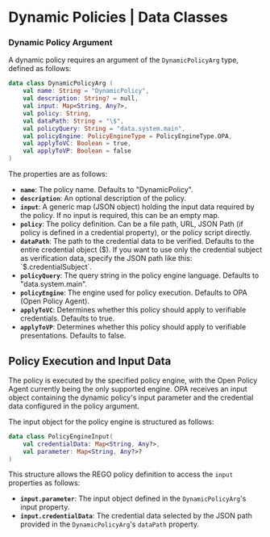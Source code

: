 # Dynamic Policies | Data Classes

### Dynamic Policy Argument

A dynamic policy requires an argument of the `DynamicPolicyArg` type, defined as follows:

```kotlin
data class DynamicPolicyArg (
    val name: String = "DynamicPolicy",
    val description: String? = null,
    val input: Map<String, Any?>,
    val policy: String,
    val dataPath: String = "\$",
    val policyQuery: String = "data.system.main",
    val policyEngine: PolicyEngineType = PolicyEngineType.OPA,
    val applyToVC: Boolean = true,
    val applyToVP: Boolean = false
)
```

The properties are as follows:

* **`name`**: The policy name. Defaults to "DynamicPolicy".
* **`description`**: An optional description of the policy.
* **`input`**: A generic map (JSON object) holding the input data required by the policy. If no input is required, this can be an empty map.
* **`policy`**: The policy definition. Can be a file path, URL, JSON Path (if policy is defined in a credential property), or the policy script directly.
* **`dataPath`**: The path to the credential data to be verified. Defaults to the entire credential object ($). If you want to use only the credential subject as verification data, specify the JSON path like this: `$.credentialSubject`.
* **`policyQuery`**: The query string in the policy engine language. Defaults to "data.system.main".
* **`policyEngine`**: The engine used for policy execution. Defaults to OPA (Open Policy Agent).
* **`applyToVC`**: Determines whether this policy should apply to verifiable credentials. Defaults to true.
* **`applyToVP`**: Determines whether this policy should apply to verifiable presentations. Defaults to false.

## Policy Execution and Input Data

The policy is executed by the specified policy engine, with the Open Policy Agent currently being the only supported engine. OPA receives an input object containing the dynamic policy's input parameter and the credential data configured in the policy argument.

The input object for the policy engine is structured as follows:

```kotlin
data class PolicyEngineInput(
    val credentialData: Map<String, Any?>,
    val parameter: Map<String, Any?>?
)
```

This structure allows the REGO policy definition to access the `input` properties as follows:

* **`input.parameter`**: The input object defined in the `DynamicPolicyArg`'s input property.
* **`input.credentialData`**: The credential data selected by the JSON path provided in the `DynamicPolicyArg`'s `dataPath` property.
